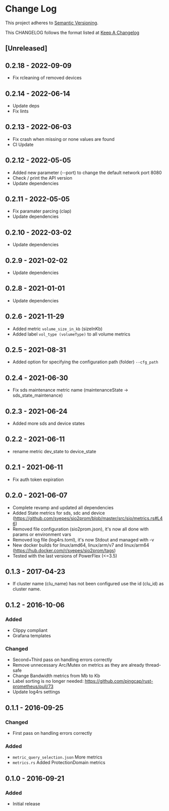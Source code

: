 # Change Log

This project adheres to [Semantic Versioning](http://semver.org/).

This CHANGELOG follows the format listed at [Keep A Changelog](http://keepachangelog.com/)

## [Unreleased]

## 0.2.18 - 2022-09-09

- Fix rcleaning of removed devices

## 0.2.14 - 2022-06-14

- Update deps
- Fix lints

## 0.2.13 - 2022-06-03

- Fix crash when missing or none values are found
- CI Update

## 0.2.12 - 2022-05-05

- Added new parameter (--port) to change the default network port 8080
- Check / print the API version
- Update dependencies

## 0.2.11 - 2022-05-05

- Fix paramater parcing (clap)
- Update dependencies

## 0.2.10 - 2022-03-02

- Update dependencies

## 0.2.9 - 2021-02-02

- Update dependencies

## 0.2.8 - 2021-01-01

- Update dependencies

## 0.2.6 - 2021-11-29

- Added metric `volume_size_in_kb` (sizeInKb)
- Added label `vol_type (volumeType)` to all volume metrics

## 0.2.5 - 2021-08-31

- Added option for specifying the configuration path (folder) `--cfg_path`

## 0.2.4 - 2021-06-30

- Fix sds maintenance metric name (maintenanceState -> sds_state_maintenance)

## 0.2.3 - 2021-06-24

- Added more sds and device states

## 0.2.2 - 2021-06-11

- rename metric dev_state to device_state

## 0.2.1 - 2021-06-11

- Fix auth token expiration

## 0.2.0 - 2021-06-07

- Complete revamp and updated all dependencies
- Added State metrics for sds, sdc and device (<https://github.com/syepes/sio2prom/blob/master/src/sio/metrics.rs#L46>)
- Removed file configuration (sio2prom.json), it's now all done with params or environment vars
- Removed log file (log4rs.toml), it's now Stdout and managed with -v
- New docker builds for linux/amd64, linux/arm/v7 and linux/arm64 (<https://hub.docker.com/r/syepes/sio2prom/tags>)
- Tested with the last versions of PowerFlex (<=3.5)

## 0.1.3 - 2017-04-23

- If cluster name (clu_name) has not been configured use the id (clu_id) as cluster name.

## 0.1.2 - 2016-10-06

### Added

- Clippy compliant
- Grafana templates

### Changed

- Second+Third pass on handling errors correctly
- Remove unnecessary Arc/Mutex on metrics as they are already thread-safe
- Change Bandwidth metrics from Mb to Kb
- Label sorting is no longer needed: <https://github.com/pingcap/rust-prometheus/pull/73>
- Update log4rs settings

## 0.1.1 - 2016-09-25

### Changed

- First pass on handling errors correctly

### Added

- `metric_query_selection.json` More metrics
- `metrics.rs` Added ProtectionDomain metrics

## 0.1.0 - 2016-09-21

### Added

- Initial release
